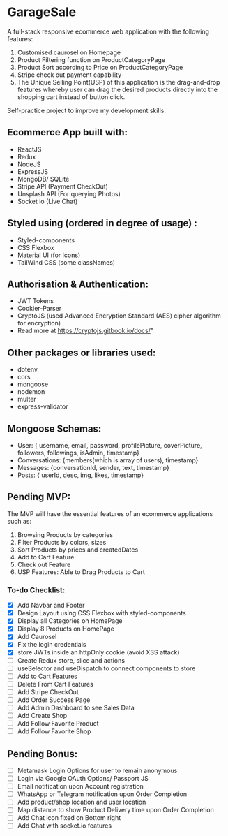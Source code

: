 # GarageSale

A full-stack responsive ecommerce web application with the following features:

1. Customised caurosel on Homepage
2. Product Filtering function on ProductCategoryPage
3. Product Sort according to Price on ProductCategoryPage
4. Stripe check out payment capability
5. The Unique Selling Point(USP) of this application is the drag-and-drop features whereby user can drag the desired products directly into the shopping cart instead of button click.

Self-practice project to improve my development skills.

## Ecommerce App built with:

- ReactJS
- Redux
- NodeJS
- ExpressJS
- MongoDB/ SQLite
- Stripe API (Payment CheckOut)
- Unsplash API (For querying Photos)
- Socket io (Live Chat)

## Styled using (ordered in degree of usage) :

- Styled-components
- CSS Flexbox
- Material UI (for Icons)
- TailWind CSS (some classNames)

## Authorisation & Authentication:

- JWT Tokens
- Cookier-Parser
- CryptoJS (used Advanced Encryption Standard (AES) cipher algorithm for encryption)
- Read more at https://cryptojs.gitbook.io/docs/"

## Other packages or libraries used:

- dotenv
- cors
- mongoose
- nodemon
- multer
- express-validator

## Mongoose Schemas:

- User: { username, email, password, profilePicture, coverPicture, followers, followings, isAdmin, timestamp}
- Conversations: {members(which is array of users), timestamp}
- Messages: {conversationId, sender, text, timestamp}
- Posts: { userId, desc, img, likes, timestamp}

## Pending MVP:

The MVP will have the essential features of an ecommerce applications such as:

1. Browsing Products by categories
2. Filter Products by colors, sizes
3. Sort Products by prices and createdDates
4. Add to Cart Feature
5. Check out Feature
6. USP Features: Able to Drag Products to Cart

### To-do Checklist:

- [x] Add Navbar and Footer
- [x] Design Layout using CSS Flexbox with styled-components
- [x] Display all Categories on HomePage
- [x] Display 8 Products on HomePage
- [x] Add Caurosel
- [x] Fix the login credentials
- [x] store JWTs inside an httpOnly cookie (avoid XSS attack)
- [ ] Create Redux store, slice and actions
- [ ] useSelector and useDispatch to connect components to store
- [ ] Add to Cart Features
- [ ] Delete From Cart Features
- [ ] Add Stripe CheckOut
- [ ] Add Order Success Page
- [ ] Add Admin Dashboard to see Sales Data
- [ ] Add Create Shop
- [ ] Add Follow Favorite Product
- [ ] Add Follow Favorite Shop

## Pending Bonus:

- [ ] Metamask Login Options for user to remain anonymous
- [ ] Login via Google OAuth Options/ Passport JS
- [ ] Email notification upon Account registration
- [ ] WhatsApp or Telegram notification upon Order Completion
- [ ] Add product/shop location and user location
- [ ] Map distance to show Product Delivery time upon Order Completion
- [ ] Add Chat icon fixed on Bottom right
- [ ] Add Chat with socket.io features
